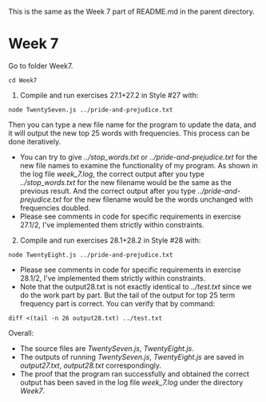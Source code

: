 This is the same as the Week 7 part of README.md in the parent directory.

# Week 7
Go to folder Week7.
```
cd Week7
```
1. Compile and run exercises 27.1+27.2 in Style #27 with:
```
node TwentySeven.js ../pride-and-prejudice.txt
```
Then you can type a new file name for the program to update the data, and it will output the new top 25 words with frequencies. This process can be done iteratively.
- You can try to give *../stop_words.txt* or *../pride-and-prejudice.txt* for the new file names to examine the functionality of my program. As shown in the log file *week_7.log*, the correct output after you type *../stop_words.txt* for the new filename would be the same as the previous result. And the correct output after you type *../pride-and-prejudice.txt* for the new filename would be the words unchanged with frequencies doubled.
- Please see comments in code for specific requirements in exercise 27.1/2, I've implemented them strictly within constraints.

2. Compile and run exercises 28.1+28.2 in Style #28 with:
```
node TwentyEight.js ../pride-and-prejudice.txt
```
- Please see comments in code for specific requirements in exercise 28.1/2, I've implemented them strictly within constraints.
- Note that the output28.txt is not exactly identical to *../test.txt* since we do the work part by part. But the tail of the output for top 25 term frequency part is correct.
You can verify that by command:
```
diff <(tail -n 26 output28.txt) ../test.txt
```

Overall:
- The source files are *TwentySeven.js*, *TwentyEight.js*.
- The outputs of running *TwentySeven.js*, *TwentyEight.js* are saved in *output27.txt*, *output28.txt* correspondingly.
- The proof that the program ran successfully and obtained the correct output has been saved in the log file *week_7.log* under the directory *Week7*.
